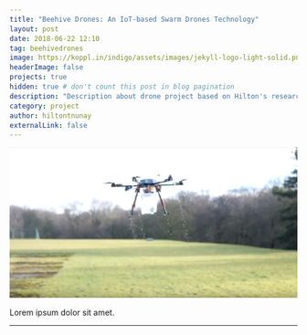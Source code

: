 ```yaml
---
title: "Beehive Drones: An IoT-based Swarm Drones Technology"
layout: post
date: 2018-06-22 12:10
tag: beehivedrones
image: https://koppl.in/indigo/assets/images/jekyll-logo-light-solid.png
headerImage: false
projects: true
hidden: true # don't count this post in blog pagination
description: "Description about drone project based on Hilton's research."
category: project
author: hiltontnunay
externalLink: false
---
```


![Screenshot](/assets/images/drone-beehive-drones.png)

Lorem ipsum dolor sit amet.

---
